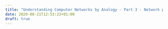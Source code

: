 ```yaml
---
title: "Understanding Computer Networks by Analogy - Part 3 - Network protocols"
date: 2020-08-21T12:53:23+01:00
draft: true
---
```


